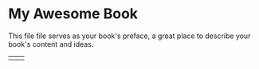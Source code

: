 # My Awesome Book

This file file serves as your book's preface, a great place to describe your book's content and ideas.



|  |  |
| :--- | :--- |
|  |  |



